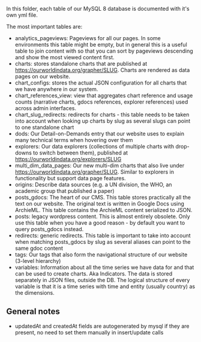 In this folder, each table of our MySQL 8 database is documented with it's own yml file.

The most important tables are:

- analytics_pageviews: Pageviews for all our pages. In some environments this table might be empty, but in general this is a useful table to join content with so that you can sort by pageviews descending and show the most viewed content first.
- charts: stores standalone charts that are published at https://ourworldindata.org/grapher/SLUG. Charts are rendered as data pages on our website.
- chart_configs: stores the actual JSON configuration for all charts that we have anywhere in our system.
- chart_references_view: view that aggregates chart reference and usage counts (narrative charts, gdocs references, explorer references) used across admin interfaces.
- chart_slug_redirects: redirects for charts - this table needs to be taken into account when looking up charts by slug as several slugs can point to one standalone chart
- dods: Our Detail-on-Demands entry that our website uses to explain many technical terms when hovering over them
- explorers: Our data explorers (collections of multiple charts with drop-downs to switch between them), published at https://ourworldindata.org/explorers/SLUG
- multi_dim_data_pages: Our new multi-dim charts that also live under https://ourworldindata.org/grapher/SLUG. Similar to explorers in functionality but support data page features.
- origins: Describe data sources (e.g. a UN division, the WHO, an academic group that published a paper)
- posts_gdocs: The heart of our CMS. This table stores practically all the text on our website. The original text is written in Google Docs using ArchieML. This table contains the ArchieML content serialized to JSON.
- posts: legacy wordpress content. This is almost entirely obsolete. Only use this table when you have a good reason - by default you want to query posts_gdocs instead.
- redirects: generic redirects. This table is important to take into account when matching posts_gdocs by slug as several aliases can point to the same gdoc content
- tags: Our tags that also form the navigational structure of our website (3-level hierarchy)
- variables: Information about all the time series we have data for and that can be used to create charts. Aka Indicators. The data is stored separately in JSON files, outside the DB. The logical structure of every variable is that it is a time series with time and entity (usually country) as the dimensions.

## General notes

- updatedAt and createdAt fields are autogenerated by mysql if they are present, no need to set them manually in insert/update calls
